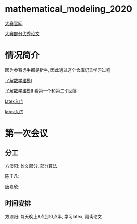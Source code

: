 # mathematical_modeling_2020

[大赛官网](http://www.mcm.edu.cn/)

[大赛部分优秀论文](http://dxs.moe.gov.cn/zx/qkt/sxjm/lw/)

# 情况简介

因为参赛选手都是新手, 因此通过这个仓库记录学习过程

[了解数学建模I](https://zhuanlan.zhihu.com/p/31132246?utm_source=qq&utm_medium=social&utm_oi=897887056812998656)

[了解数学建模II](https://www.zhihu.com/question/268052818/answer/550589235) 看第一个和第二个回答

[latex入门](https://www.jianshu.com/p/3e842d67ada2)

[latex入门](https://blog.csdn.net/Mikchy/article/details/94448707)

# 第一次会议

## 分工

方澳阳:  论文部分, 部分算法

陈丰凡: 

唐嘉欣: 

## 时间安排

方澳阳:  每天晚上8点到10点半, 学习latex, 阅读论文

